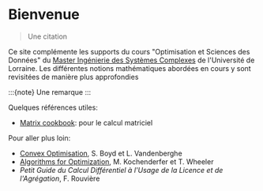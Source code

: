 # Bienvenue

> Une citation

Ce site complémente les supports du cours "Optimisation et Sciences des Données" du [Master Ingénierie des Systèmes Complexes](fst.univ-lorraine.fr/formations/master-ingenierie-des-systemes-complexes) de l'Université de Lorraine. Les différentes notions mathématiques abordées en cours y sont revisitées de manière plus approfondies

:::{note}
Une remarque
:::

Quelques références utiles:
- [Matrix cookbook](https://www.math.uwaterloo.ca/~hwolkowi/matrixcookbook.pdf): pour le calcul matriciel

Pour aller plus loin:
- [Convex Optimisation](http://web.stanford.edu/~boyd/cvxbook/), S. Boyd et L. Vandenberghe
- [Algorithms for Optimization](http://algorithmsbook.com/optimization), M. Kochenderfer et T. Wheeler
- *Petit Guide du Calcul Différentiel à l'Usage de la Licence et de l'Agrégation*, F. Rouvière
